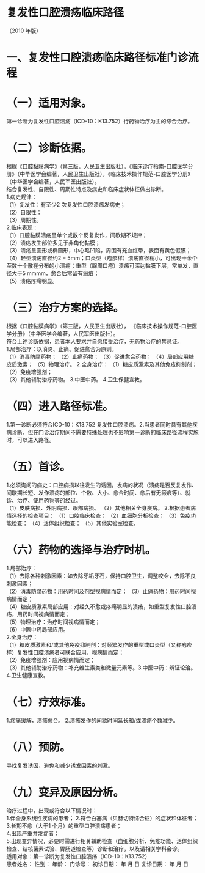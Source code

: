 # 复发性口腔溃疡临床路径  
（2010 年版）  
# 一、复发性口腔溃疡临床路径标准门诊流程  
# （一）适用对象。  
第一诊断为复发性口腔溃疡（ICD-10：K13.752）行药物治疗为主的综合治疗。  
# （二）诊断依据。  
根据《口腔黏膜病学》（第三版，人民卫生出版社），《临床诊疗指南-口腔医学分册》（中华医学会编著，人民卫生出版社），《临床技术操作规范-口腔医学分册》（中华医学会编著，人民军医出版社）。  
结合复发性、自限性、周期性特点及病史和临床症状体征做出诊断。  
1.病史规律：  
（1）复发性：有至少2 次复发性口腔溃疡发病史；  
（2）自限性；  
（3）周期性。  
2.临床表现：  
（1）口腔黏膜溃疡呈单个或数个反复发作，间歇期不规律；  
（2）溃疡发生部位多见于非角化黏膜；  
（3）溃疡呈圆形或椭圆形，中心略凹陷，周围有充血红晕，表面有黄色假膜；  
（4）轻型溃疡直径约$2{-}5\mathrm{mm}$；口炎型（疱疹样）溃疡直径稍小，可出现十余个至数十个散在分布的小溃疡；重型（腺周口疮）溃疡可深达黏膜下层，常单发，直径大于$5\;\mathrm{mm}$mm，愈合后常留有瘢痕；  
（5）溃疡疼痛明显。  
# （三）治疗方案的选择。  
根据《口腔黏膜病学》（第三版，人民卫生出版社）， 《临床技术操作规范-口腔医学分册》（中华医学会编著，人民军医出版社）。  
符合上述诊断依据，患者本人要求并自愿接受治疗，无药物治疗的禁忌证。  
1.局部治疗：以消炎、止痛、促进愈合为原则。  
（1）消毒防腐药物； （2）止痛药物； （3）促进愈合药物； （4）局部应用糖皮质激素； （5）物理治疗。 2.全身治疗： （1）糖皮质激素及其他免疫抑制剂； （2）免疫增强剂；  
（3）其他辅助治疗药物。 3.中医中药。 4.卫生保健宣教。  
# （四）进入路径标准。  
1.第一诊断必须符合ICD-10：K13.752 复发性口腔溃疡。2.当患者同时具有其他疾病诊断，但在门诊治疗期间不需要特殊处理也不影响第一诊断的临床路径流程实施时，可以进入路径。  
# （五）首诊。  
1.必须询问的病史：口腔病损以往发生的诱因，发病的状况（溃疡是否反复发作、间歇期长短、发作溃疡的部位、个数、大小、愈合时间、愈后有无瘢痕等）、就诊、治疗、使用药物等的经过。  
（1）皮肤病损、外阴病损、眼部病损。 （2）其他相关全身疾病。 2.根据患者病情选择的检查项目： （1）口腔临床检查； （2）血细胞分析检查； （3）免疫功能检查； （4）活体组织检查； （5）其他实验室检查。  
# （六）药物的选择与治疗时机。  
1.局部治疗：  
（1）去除各种刺激因素：如去除牙垢牙石，保持口腔卫生，调整咬，去除不良刺激因素；  
（2）消毒防腐药物：用药时间及剂型视病情而定； （3）止痛药物：用药时间视病情而定；  
（4）糖皮质激素局部应用：对经久不愈或疼痛明显的溃疡，如重型复发性口腔溃疡，用药时间视病情而定；  
（5）物理治疗：治疗时间视病情而定；  
（6）中医中药局部应用。  
2.全身治疗：  
（1）糖皮质激素和/或其他免疫抑制剂：对频繁发作的重型或口炎型（又称疱疹样）复发性口腔溃疡者可联合应用，视病情而定；  
（2）免疫增强剂：应用视病情而定；  
（3）其他辅助治疗药物：补充维生素类和微量元素等。3.中医中药：辨证论治。 4.卫生健康宣教。  
# （七）疗效标准。  
1.疼痛缓解，溃疡愈合。 2.溃疡发作的间歇时间延长和/或溃疡个数减少。  
# （八）预防。  
寻找复发诱因，避免和减少诱发因素的刺激。  
# （九）变异及原因分析。  
治疗过程中，出现或符合以下情况时：  
1.伴全身系统性疾病的患者； 2.符合白塞病（贝赫切特综合征）的症状和体征者； 3.长期不愈（大于1 个月）的重型口腔溃疡患者；  
4.出现严重并发症者；  
5.出现变异情况，必要时需进行相关辅助检查（血细胞分析、免疫功能、活体组织检查、结核菌素试验、胃肠道检查等）诊断和治疗，以及请相关学科会诊。  
适用对象：第一诊断为复发性口腔溃疡（ICD-10：K13.752）  
患者姓名：           性别：    年龄：    门诊号：              初诊日期：   年  月  日       复诊日期：   年  月  日  

